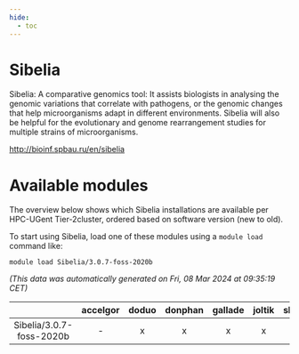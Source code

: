 ```yaml
---
hide:
  - toc
---
```


Sibelia
=======


Sibelia: A comparative genomics tool: It assists biologists in analysing  the genomic variations that correlate with pathogens, or the genomic changes that help  microorganisms adapt in different environments. Sibelia will also be helpful for the  evolutionary and genome rearrangement studies for multiple strains of microorganisms.

http://bioinf.spbau.ru/en/sibelia
# Available modules


The overview below shows which Sibelia installations are available per HPC-UGent Tier-2cluster, ordered based on software version (new to old).

To start using Sibelia, load one of these modules using a `module load` command like:

```shell
module load Sibelia/3.0.7-foss-2020b
```

*(This data was automatically generated on Fri, 08 Mar 2024 at 09:35:19 CET)*  

| |accelgor|doduo|donphan|gallade|joltik|skitty|
| :---: | :---: | :---: | :---: | :---: | :---: | :---: |
|Sibelia/3.0.7-foss-2020b|-|x|x|x|x|x|
